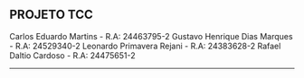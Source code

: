 ## PROJETO TCC

Carlos Eduardo Martins - R.A: 24463795-2
Gustavo Henrique Dias Marques - R.A: 24529340-2
Leonardo Primavera Rejani - R.A: 24383628-2
Rafael Daltio Cardoso - R.A: 24475651-2
___________________________________________________
